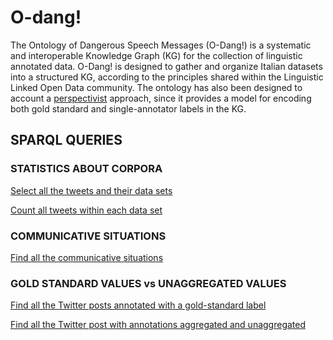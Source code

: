 # O-dang!
The Ontology of Dangerous Speech Messages (O-Dang!) is a systematic and interoperable Knowledge Graph (KG) for the collection of linguistic annotated data. 
O-Dang! is designed to gather and organize Italian datasets into a structured KG, according to the principles shared within the Linguistic Linked Open Data community. The ontology has also been designed to account a <a href="https://pdai.info/">perspectivist</a> approach, since it provides a model for encoding both gold standard and single-annotator labels in the KG.
## SPARQL QUERIES

### STATISTICS ABOUT CORPORA
<a href="http://212.237.50.39:8080/fuseki/dataset.html?tab=query&ds=/o-dang#query=PREFIX+%3A+%3Chttp%3A%2F%2Fhatespeech.di.unito.it%2Fodang%23%3E%0APREFIX+rdfs%3A+%3Chttp%3A%2F%2Fwww.w3.org%2F2000%2F01%2Frdf-schema%23%3E%0APREFIX+dul%3A+%3Chttp%3A%2F%2Fwww.ontologydesignpatterns.org%2Font%2Fdul%2FDUL.owl%23%3E%0APREFIX+rdf%3A+%3Chttp%3A%2F%2Fwww.w3.org%2F1999%2F02%2F22-rdf-syntax-ns%23%3E%0APREFIX+dcterm%3A+%3Chttp%3A%2F%2Fpurl.org%2Fdc%2Fterms%2F%3E%0APREFIX+dc%3A+%3Chttp%3A%2F%2Fpurl.org%2Fdc%2Felements%2F1.1%2F%3E%0APREFIX+dct%3A+%3Chttp%3A%2F%2Fpurl.org%2Fdc%2Fterms%2F%3E%0A%0ASELECT+*+%0AWHERE+%7B%0A++%3Ftweet+a+%3ATweet%3B%0A+++++dcterm%3Adescription+%3Ftext%3B%0A+++++%3AisPartOf+%3Fdataset+.%0A%3Fdataset+rdfs%3Alabel+%3Fd_label%7D+LIMIT+100%0A%0A++%0A%0A](https://kgccc.di.unito.it/sparql/o-dang?default-graph-uri=&query=PREFIX+%3A+%3Chttp%3A%2F%2Fhatespeech.di.unito.it%2Fodang%23%3E%0D%0APREFIX+rdfs%3A+%3Chttp%3A%2F%2Fwww.w3.org%2F2000%2F01%2Frdf-schema%23%3E%0D%0APREFIX+dul%3A+%3Chttp%3A%2F%2Fwww.ontologydesignpatterns.org%2Font%2Fdul%2FDUL.owl%23%3E%0D%0APREFIX+rdf%3A+%3Chttp%3A%2F%2Fwww.w3.org%2F1999%2F02%2F22-rdf-syntax-ns%23%3E%0D%0APREFIX+dcterm%3A+%3Chttp%3A%2F%2Fpurl.org%2Fdc%2Fterms%2F%3E%0D%0APREFIX+dc%3A+%3Chttp%3A%2F%2Fpurl.org%2Fdc%2Felements%2F1.1%2F%3E%0D%0APREFIX+dct%3A+%3Chttp%3A%2F%2Fpurl.org%2Fdc%2Fterms%2F%3E%0D%0A%0D%0ASELECT+DISTINCT+*+%0D%0AWHERE+%7B%0D%0A++%3Ftweet+a+%3ATweet%3B%0D%0A+++++dcterm%3Adescription+%3Ftext%3B%0D%0A+++++%3AisPartOf+%3Fdataset+.%0D%0A%3Fdataset+rdfs%3Alabel+%3Fd_label%7D+LIMIT+100%0D%0A%0D%0A++%0D%0A%0D%0A&format=text%2Fhtml&timeout=0&signal_void=on)">Select all the tweets and their data sets </a>

<a href="http://212.237.50.39:8080/fuseki/dataset.html?tab=query&ds=/o-dang#query=PREFIX+%3A+%3Chttp%3A%2F%2Fhatespeech.di.unito.it%2Fodang%23%3E%0APREFIX+rdfs%3A+%3Chttp%3A%2F%2Fwww.w3.org%2F2000%2F01%2Frdf-schema%23%3E%0APREFIX+dul%3A+%3Chttp%3A%2F%2Fwww.ontologydesignpatterns.org%2Font%2Fdul%2FDUL.owl%23%3E%0APREFIX+rdf%3A+%3Chttp%3A%2F%2Fwww.w3.org%2F1999%2F02%2F22-rdf-syntax-ns%23%3E%0APREFIX+dcterm%3A+%3Chttp%3A%2F%2Fpurl.org%2Fdc%2Fterms%2F%3E%0APREFIX+dc%3A+%3Chttp%3A%2F%2Fpurl.org%2Fdc%2Felements%2F1.1%2F%3E%0APREFIX+dct%3A+%3Chttp%3A%2F%2Fpurl.org%2Fdc%2Fterms%2F%3E%0A%0ASELECT+(sample(%3Fd_label)+as+%3Fdataset_label)+(count(%3Fdataset)+as+%3Foccurrences)+%0AWHERE+%7B%0A++%3Ftweet+a+%3ATweet%3B%0A+++++dcterm%3Adescription+%3Ftext%3B%0A+++++%3AisPartOf+%3Fdataset+.%0A%3Fdataset+rdfs%3Alabel+%3Fd_label%7D+GROUP+BY+%3Fdataset%0A%0A++%0A%0A](https://kgccc.di.unito.it/sparql/o-dang?default-graph-uri=&query=PREFIX+%3A+%3Chttp%3A%2F%2Fhatespeech.di.unito.it%2Fodang%23%3E%0D%0APREFIX+rdfs%3A+%3Chttp%3A%2F%2Fwww.w3.org%2F2000%2F01%2Frdf-schema%23%3E%0D%0APREFIX+dul%3A+%3Chttp%3A%2F%2Fwww.ontologydesignpatterns.org%2Font%2Fdul%2FDUL.owl%23%3E%0D%0APREFIX+rdf%3A+%3Chttp%3A%2F%2Fwww.w3.org%2F1999%2F02%2F22-rdf-syntax-ns%23%3E%0D%0APREFIX+dcterm%3A+%3Chttp%3A%2F%2Fpurl.org%2Fdc%2Fterms%2F%3E%0D%0APREFIX+dc%3A+%3Chttp%3A%2F%2Fpurl.org%2Fdc%2Felements%2F1.1%2F%3E%0D%0APREFIX+dct%3A+%3Chttp%3A%2F%2Fpurl.org%2Fdc%2Fterms%2F%3E%0D%0A%0D%0ASELECT+%28sample%28%3Fd_label%29+as+%3Fdataset_label%29+%28count%28%3Fdataset%29+as+%3Foccurrences%29+%0D%0AWHERE+%7B%0D%0A++%3Ftweet+a+%3ATweet%3B%0D%0A+++++dcterm%3Adescription+%3Ftext%3B%0D%0A+++++%3AisPartOf+%3Fdataset+.%0D%0A%3Fdataset+rdfs%3Alabel+%3Fd_label%7D+GROUP+BY+%3Fdataset%0D%0A%0D%0A++%0D%0A%0D%0A&format=text%2Fhtml&timeout=0&signal_void=on)"> Count all tweets within each data set </a>
    
### COMMUNICATIVE SITUATIONS
<a href="https://kgccc.di.unito.it/sparql/o-dang?default-graph-uri=&query=PREFIX+%3A%3Chttp%3A%2F%2Fhatespeech.di.unito.it%2Fodang%23%3E%0D%0Aselect+distinct+%3Fadj+%3Fuser+%3Fmessage+%3Frole+where+%7B%0D%0A%3Fadj+a+%3AAdjacencyPair%3B+%3AisSettingFor+%3Fuser%2C%3Fmessage+.%0D%0A%3Fuser+a+%3APerson.%0D%0A%3Fmessage+a+%3ATweet%3B+%3AwasAssociatedWith+%3Fperson.%0D%0A%3Fmessage+%3AhasRole+%3Fr+.%0D%0A%3Fr+a+%3Frole%0D%0A%7D+order+by+%3Fadj&format=text%2Fhtml&timeout=0&signal_void=on">Find all the communicative situations </a>

### GOLD STANDARD VALUES vs UNAGGREGATED VALUES
<a href="http://212.237.50.39:8080/fuseki/dataset.html?tab=query&ds=/o-dang#query=PREFIX+%3A+%3Chttp%3A%2F%2Fhatespeech.di.unito.it%2Fodang%23%3E%0APREFIX+rdfs%3A+%3Chttp%3A%2F%2Fwww.w3.org%2F2000%2F01%2Frdf-schema%23%3E%0APREFIX+dul%3A+%3Chttp%3A%2F%2Fwww.ontologydesignpatterns.org%2Font%2Fdul%2FDUL.owl%23%3E%0APREFIX+rdf%3A+%3Chttp%3A%2F%2Fwww.w3.org%2F1999%2F02%2F22-rdf-syntax-ns%23%3E%0APREFIX+dcterm%3A+%3Chttp%3A%2F%2Fpurl.org%2Fdc%2Fterms%2F%3E%0APREFIX+dc%3A+%3Chttp%3A%2F%2Fpurl.org%2Fdc%2Felements%2F1.1%2F%3E%0APREFIX+dct%3A+%3Chttp%3A%2F%2Fpurl.org%2Fdc%2Fterms%2F%3E%0A%0ASELECT+*+%0AWHERE+%7B%0A++%3Ftweet+a+%3ATweet%3B%0A+++++%3AisDescribedBy+%3Fdesc+.%0A++%3Fdesc+%3Avalue+%3Fval+%3B%0A+++a+%3Fd+.%0A++%3Fval+%3AhasValue+%3Fv%3B%0A+++++++%3AwasAssociatedWith+%3Fagent+.%0A++%3Fagent+a+%3AGroup+.%0A++%0A++%0A%7D+limit+10%0A%0A++%0A%0A"> Find all the Twitter posts annotated with a gold-standard label </a>
      
<a href="http://212.237.50.39:8080/fuseki/dataset.html?tab=query&ds=/o-dang#query=PREFIX+%3A+%3Chttp%3A%2F%2Fhatespeech.di.unito.it%2Fodang%23%3E%0APREFIX+rdfs%3A+%3Chttp%3A%2F%2Fwww.w3.org%2F2000%2F01%2Frdf-schema%23%3E%0APREFIX+dul%3A+%3Chttp%3A%2F%2Fwww.ontologydesignpatterns.org%2Font%2Fdul%2FDUL.owl%23%3E%0APREFIX+rdf%3A+%3Chttp%3A%2F%2Fwww.w3.org%2F1999%2F02%2F22-rdf-syntax-ns%23%3E%0APREFIX+dcterm%3A+%3Chttp%3A%2F%2Fpurl.org%2Fdc%2Fterms%2F%3E%0APREFIX+dc%3A+%3Chttp%3A%2F%2Fpurl.org%2Fdc%2Felements%2F1.1%2F%3E%0APREFIX+dct%3A+%3Chttp%3A%2F%2Fpurl.org%2Fdc%2Fterms%2F%3E%0A%0ASELECT+DISTINCT+%3Ftweet+%3Fd+%3Fv+%3Fagent%0AWHERE+%7B%0A++%3Ftweet+a+%3ATweet%3B%0A+++++%3AisDescribedBy+%3Fdesc+.%0A++%3Fd+%3Avalue+%3Fval+%3B%0A+++a+%3Fd+.%0A++%3Fval+%3AhasValue+%3Fv%3B%0A+++++++%3AwasAssociatedWith+%3Fagent+.%0A++%23%3Fagent+a+%3AGroup+.%0A++%0A++%0A%7D++limit+50%0A%0A%0A++%0A%0A">Find all the Twitter post with annotations aggregated and unaggregated</a>
        </li>
